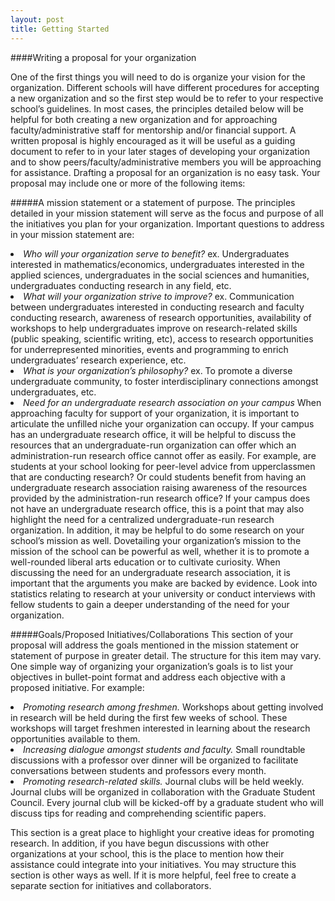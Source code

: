 ```yaml
---
layout: post
title: Getting Started
---
```


####Writing a proposal for your organization

One of the first things you will need to do is organize your vision for the organization. Different schools will have different procedures for accepting a new organization and so the first step would be to refer to your respective school’s guidelines. In most cases, the principles detailed below will be helpful for both creating a new organization and for approaching faculty/administrative staff for mentorship and/or financial support. A written proposal is highly encouraged as it will be useful as a guiding document to refer to in your later stages of developing your organization and to show peers/faculty/administrative members you will be approaching for assistance. Drafting a proposal for an organization is no easy task. Your proposal may include one or more of the following items:

#####A mission statement or a statement of purpose.
The principles detailed in your mission statement will serve as the focus and purpose of all the initiatives you plan for your organization. Important questions to address in your mission statement are:

<li><em>Who will your organization serve to benefit?</em>
ex. Undergraduates interested in mathematics/economics, undergraduates interested in the applied sciences, undergraduates in the social sciences and humanities, undergraduates conducting research in any field, etc.</li>
<li><em>What will your organization strive to improve?</em>
ex. Communication between undergraduates interested in conducting research and faculty conducting research, awareness of research opportunities, availability of workshops to help undergraduates improve on research-related skills (public speaking, scientific writing, etc), access to research opportunities for underrepresented minorities, events and programming to enrich undergraduates’ research experience, etc.</li>
<li><em>What is your organization’s philosophy?</em>
ex. To promote a diverse undergraduate community, to foster interdisciplinary connections amongst undergraduates, etc.</li>
<li><em>Need for an undergraduate research association on your campus</em>
When approaching faculty for support of your organization, it is important to articulate the unfilled niche your organization can occupy. If your campus has an undergraduate research office, it will be helpful to discuss the resources that an undergraduate-run organization can offer which an administration-run research office cannot offer as easily. For example, are students at your school looking for peer-level advice from upperclassmen that are conducting research? Or could students benefit from having an undergraduate research association raising awareness of the resources provided by the administration-run research office? If your campus does not have an undergraduate research office, this is a point that may also highlight the need for a centralized undergraduate-run research organization.
In addition, it may be helpful to do some research on your school’s mission as well. Dovetailing your organization’s mission to the mission of the school can be powerful as well, whether it is to promote a well-rounded liberal arts education or to cultivate curiosity.  When discussing the need for an undergraduate research association, it is important that the arguments you make are backed by evidence. Look into statistics relating to research at your university or conduct interviews with fellow students to gain a deeper understanding of the need for your organization.</li>

#####Goals/Proposed Initiatives/Collaborations
This section of your proposal will address the goals mentioned in the mission statement or statement of purpose in greater detail. The structure for this item may vary. One simple way of organizing your organization’s goals is to list your objectives in bullet-point format and address each objective with a proposed initiative.
For example:
<li><em>Promoting research among freshmen.</em> Workshops about getting involved in research will be held during the first few weeks of school. These workshops will target freshmen interested in learning about the research opportunities available to them.</li>
<li><em>Increasing dialogue amongst students and faculty.</em> Small roundtable discussions with a professor over dinner will be organized to facilitate conversations between students and professors every month.</li>
<li><em>Promoting research-related skills.</em> Journal clubs will be held weekly. Journal clubs will be organized in collaboration with the Graduate Student Council. Every journal club will be kicked-off by a graduate student who will discuss tips for reading and comprehending scientific papers.</li>

<p>This section is a great place to highlight your creative ideas for promoting research. In addition, if you have begun discussions with other organizations at your school, this is the place to mention how their assistance could integrate into your initiatives. You may structure this section is other ways as well. If it is more helpful, feel free to create a separate section for initiatives and collaborators.</p>
